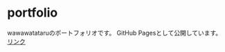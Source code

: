# portfolio

wawawatataruのポートフォリオです。
GitHub Pagesとして公開しています。[リンク](https://wawawatataru.github.io/portfolio/)